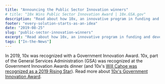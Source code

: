```yaml
---
title: "Announcing the Public Sector Innovation winners"
# title: "10x Wins Public Sector Innovation Award | 10x.GSA.gov"
description: "Read about how 10x, an innovative program in funding and developing technology solutions that serve the public, was recognized with a 2019 Public Sector Innovation award."
footer: "every-solution-starts-as-an-idea"
date: "2019-08-25"
slug: "public-sector-innovation-winners"
excerpt: "Read about how 10x, an innovative program in funding and developing technology solutions that serve the public, was recognized with a 2019 Public Sector Innovation award."
tags: ["In-the-News"]
---
```

In 2019, 10x was recognized with a Government Innovation Award. 10x, part of the General Services Administration (GSA) was recognized at the Government Innovation Awards dinner (and 10x's [Will Cahoe was recognized as a 2019 Rising Star](https://www.nextgov.com/acquisition/2019/08/congratulations-to-the-2019-rising-stars/210967/)). Read more about [10x's Government Innovation Award](https://www.route-fifty.com/infrastructure/2019/11/government-innovation-award-top-honors-go-to-virginia-noaa-dod-and-saic/297698/).
